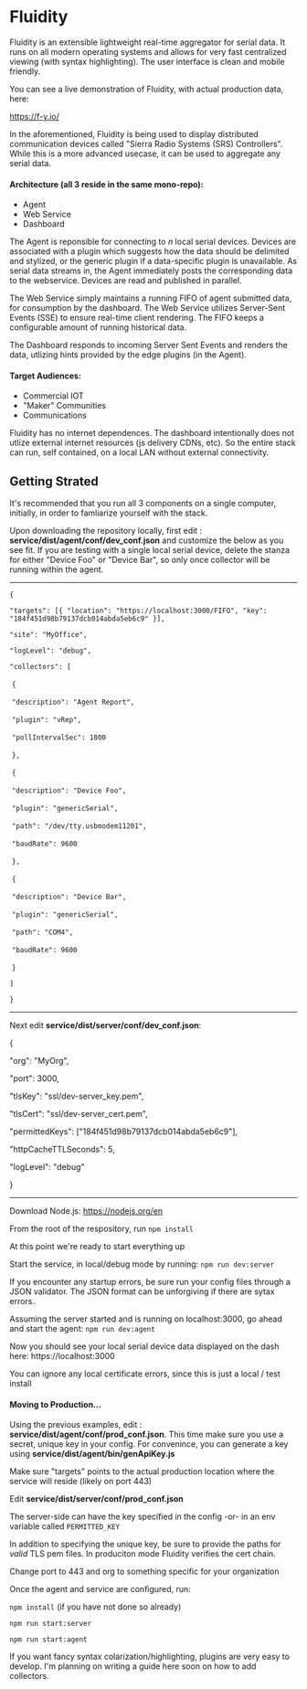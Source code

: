 # Fluidity

Fluidity is an extensible lightweight real-time aggregator for serial data. It runs on all modern operating systems and allows for very fast centralized viewing (with syntax highlighting). The user interface is clean and mobile friendly.

You can see a live demonstration of Fluidity, with actual production data, here:

https://f-y.io/

In the aforementioned, Fluidity is being used to display distributed communication devices called "Sierra Radio Systems (SRS) Controllers". While this is a more advanced usecase, it can be used to aggregate any serial data.

#### Architecture (all 3 reside in the same mono-repo):

-   Agent
-   Web Service
-   Dashboard

The Agent is reponsible for connecting to _n_ local serial devices. Devices are associated with a plugin which suggests how the data should be delimited and stylized, or the generic plugin if a data-specific plugin is unavailable. As serial data streams in, the Agent immediately posts the corresponding data to the webservice. Devices are read and published in parallel.

The Web Service simply maintains a running FIFO of agent submitted data, for consumption by the dashboard. The Web Service utilizes Server-Sent Events (SSE) to ensure real-time client rendering. The FIFO keeps a configurable amount of running historical data.

The Dashboard responds to incoming Server Sent Events and renders the data, utlizing hints provided by the edge plugins (in the Agent).

#### Target Audiences:

-   Commercial IOT
-   "Maker" Communities
-   Communications

Fluidity has no internet dependences. The dashboard intentionally does not utlize external internet resources (js delivery CDNs, etc). So the entire stack can run, self contained, on a local LAN without external connectivity.

## Getting Strated

It's recommended that you run all 3 components on a single computer, initially, in order to famliarize yourself with the stack.

Upon downloading the repository locally, first edit : **service/dist/agent/conf/dev_conf.json** and customize the below as you see fit. If you are testing with a single local serial device, delete the stanza for either "Device Foo" or "Device Bar", so only once collector will be running within the agent.

---

`{`

`"targets": [{ "location": "https://localhost:3000/FIFO", "key": "184f451d98b79137dcb014abda5eb6c9" }],`

`"site": "MyOffice",`

`"logLevel": "debug",`

`"collectors": [`

​ `{`

​ `"description": "Agent Report",`

​ `"plugin": "vRep",`

​ `"pollIntervalSec": 1800`

​ `},`

​ `{`

​ `"description": "Device Foo",`

​ `"plugin": "genericSerial",`

​ `"path": "/dev/tty.usbmodem11201",`

​ `"baudRate": 9600`

​ `},`

​ `{`

​ `"description": "Device Bar",`

​ `"plugin": "genericSerial",`

​ `"path": "COM4",`

​ `"baudRate": 9600`

​ `}`

`]`

`}`

---

Next edit **service/dist/server/conf/dev_conf.json**:

{

"org": "MyOrg",

"port": 3000,

"tlsKey": "ssl/dev-server_key.pem",

"tlsCert": "ssl/dev-server_cert.pem",

"permittedKeys": ["184f451d98b79137dcb014abda5eb6c9"],

"httpCacheTTLSeconds": 5,

"logLevel": "debug"

}

---

Download Node.js: https://nodejs.org/en

From the root of the respository, run `npm install`

At this point we're ready to start everything up

Start the service, in local/debug mode by running: `npm run dev:server`

If you encounter any startup errors, be sure run your config files through a JSON validator. The JSON format can be unforgiving if there are sytax errors.

Assuming the server started and is running on localhost:3000, go ahead and start the agent: `npm run dev:agent`

Now you should see your local serial device data displayed on the dash here: https://localhost:3000

You can ignore any local certificate errors, since this is just a local / test install

#### Moving to Production...

Using the previous examples, edit : **service/dist/agent/conf/prod_conf.json**. This time make sure you use a secret, unique key in your config. For convenince, you can generate a key using **service/dist/agent/bin/genApiKey.js**

Make sure "targets" points to the actual production location where the service will reside (likely on port 443)

Edit **service/dist/server/conf/prod_conf.json**

The server-side can have the key specified in the config -or- in an env variable called `PERMITTED_KEY`

In addition to specifying the unique key, be sure to provide the paths for _valid_ TLS pem files. In produciton mode Fluidity verifies the cert chain.

Change port to 443 and org to something specific for your organization

Once the agent and service are configured, run:

`npm install` (if you have not done so already)

`npm run start:server`

`npm run start:agent`

If you want fancy syntax colarization/highlighting, plugins are very easy to develop. I'm planning on writing a guide here soon on how to add collectors.
